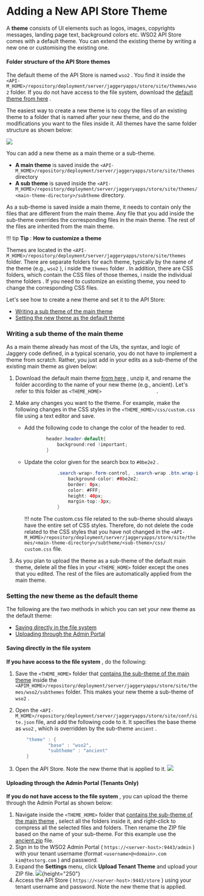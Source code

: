 # Adding a New API Store Theme

A **theme** consists of UI elements such as logos, images, copyrights messages, landing page text, background colors etc. WSO2 API Store comes with a default theme. You can extend the existing theme by writing a new one or customising the existing one.

#### Folder structure of the API Store themes

The default theme of the API Store is named `wso2` . You find it inside the `<API-M_HOME>/repository/deployment/server/jaggeryapps/store/site/themes/wso2` folder. If you do not have access to the file system, download the [default theme from here](/assets/attachments/103334757/103334760.zip) .

The easiest way to create a new theme is to copy the files of an existing theme to a folder that is named after your new theme, and do the modifications you want to the files inside it. All themes have the same folder structure as shown below:

![](/assets/attachments/103334757/103334762.png)

You can add a new theme as a main theme or a sub-theme.

-   **A main theme** is saved inside the `<API-M_HOME>/repository/deployment/server/jaggeryapps/store/site/themes` directory
-   **A sub theme** is saved inside the `<API-M_HOME>/repository/deployment/server/jaggeryapps/store/site/themes/<main-theme-directory>/subtheme` directory.

As a sub-theme is saved inside a main theme, it needs to contain only the files that are different from the main theme. Any file that you add inside the sub-theme overrides the corresponding files in the main theme. The rest of the files are inherited from the main theme.

!!! tip
**Tip** : **How to customize a theme**

Themes are located in the `<API-M_HOME>/repository/deployment/server/jaggeryapps/store/site/themes` folder. There are separate folders for each theme, typically by the name of the theme (e.g., `wso2` ), i nside the `themes` folder . In addition, there are CSS folders, which contain the CSS files of those themes, i nside the individual theme folders . If you need to customize an existing theme, you need to change the corresponding CSS files.


Let's see how to create a new theme and set it to the API Store:

-   [Writing a sub theme of the main theme](#AddingaNewAPIStoreTheme-Writingasubthemeofthemaintheme)
-   [Setting the new theme as the default theme](#AddingaNewAPIStoreTheme-Settingthenewthemeasthedefaulttheme)

### Writing a sub theme of the main theme

As a main theme already has most of the UIs, the syntax, and logic of Jaggery code defined, in a typical scenario, you do not have to implement a theme from scratch. Rather, you just add in your edits as a sub-theme of the existing main theme as given below:

1.  Download the default main theme [from here](/assets/attachments/103334757/103334760.zip) , unzip it, and rename the folder according to the name of your new theme (e.g., ancient). Let's refer to this folder as `<THEME_HOME>                    .         `
2.  Make any changes you want to the theme.
    For example, make the following changes in the CSS styles in the `<THEME_HOME>/css/custom.css` file using a text editor and save.

    -   Add the following code to change the color of the header to red.

        ``` java
                header.header-default{
                    background:red !important;
                }
        ```

    -   Update the color given for the search box to `#0be2e2` .

        ``` java
                    .search-wrap>.form-control, .search-wrap .btn.wrap-input-right  {
                        background-color: #0be2e2;
                        border: 0px;
                        color: #FFF;
                        height: 40px;
                        margin-top:-3px;
                    }
        ```

        !!! note
    The custom.css file related to the sub-theme should always have the entire set of CSS styles. Therefore, do not delete the code related to the CSS styles that you have not changed in the `<API-M_HOME>/repository/deployment/server/jaggeryapps/store/site/themes/<main-theme-directory>/subtheme/<sub-theme>/css/           custom.css` file.


3.  As you plan to upload the theme as a sub-theme of the default main theme, delete all the files in your `<THEME_HOME>` folder except the ones that you edited. The rest of the files are automatically applied from the main theme.

### Setting the new theme as the default theme

The following are the two methods in which you can set your new theme as the default theme:

-   [Saving directly in the file system](#AddingaNewAPIStoreTheme-Savingdirectlyintothefilesystem)
-   [Uploading through the Admin Portal](#AddingaNewAPIStoreTheme-UploadingthroughtheAdminPortal)

#### Saving directly in the file system

**If you have access to the file system** , do the following:

1.  Save the `<THEME_HOME>` folder that [contains the sub-theme of the main theme](#AddingaNewAPIStoreTheme-Writingasubthemeofthemaintheme) inside the `<APIM_HOME>/repository/deployment/server/jaggeryapps/store/site/themes/wso2/subthemes` folder. This makes your new theme a sub-theme of `wso2` .
2.  Open the `<API-M_HOME>/repository/deployment/server/jaggeryapps/store/site/conf/site.json` file, and add the following code to it. It specifies the base theme as `wso2` , which is overridden by the sub-theme `ancient` .

    ``` java
        "theme" : {
                "base" : "wso2",
                "subtheme" : "ancient"
        }
    ```

3.  Open the API Store.
    Note the new theme that is applied to it.
    ![](/assets/attachments/103334757/103334759.png)
#### Uploading through the Admin Portal (Tenants Only)

**If you do not have access to the file system** , you can upload the theme through the Admin Portal as shown below:

1.  Navigate inside the `<THEME_HOME>` folder that [contains the sub-theme of the main theme](#AddingaNewAPIStoreTheme-Writingasubthemeofthemaintheme) , select all the folders inside it, and right-click to compress all the selected files and folders. Then rename the ZIP file based on the name of your sub-theme. For this example use the [ancient.zip](/assets/attachments/103334757/103334758.zip) file.
2.  Sign in to the WSO2 Admin Portal ( `https://<server-host>:9443/admin` ) with your tenant username (format `<username>@<domain>.com kim@testorg.com` ) and password.
3.  Expand the **Settings** menu, click **Upload Tenant Theme** and upload your ZIP file.
    ![](/assets/attachments/103334757/103334761.png){height="250"}
4.  Access the API Store ( `https://<server-host>:9443/store` ) using your tenant username and password.
    Note the new theme that is applied.

